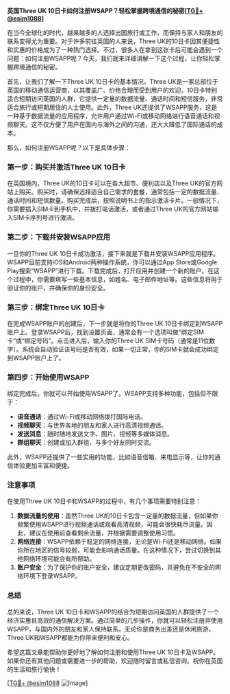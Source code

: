 **英国Three UK 10日卡如何注册WSAPP？轻松掌握跨境通信的秘密[[TG💪+ @esim1088](https://t.me/s/esim1088)]**

在当今全球化的时代，越来越多的人选择出国旅行或工作，而保持与家人和朋友的联系变得尤为重要。对于许多前往英国的人来说，Three UK的10日卡因其便捷性和实惠的价格成为了一种热门选择。不过，很多人在拿到这张卡后可能会遇到一个问题：如何注册WSAPP呢？今天，我们就来详细讲解一下这个过程，让你轻松掌握跨境通信的秘密。

首先，让我们了解一下Three UK 10日卡的基本情况。Three UK是一家总部位于英国的移动通信运营商，以其覆盖广、价格合理而受到用户的欢迎。10日卡特别适合短期访问英国的人群，它提供一定量的数据流量、通话时间和短信服务，非常适合旅行或短期居住的人士使用。此外，Three UK还提供了WSAPP服务，这是一种基于数据流量的应用程序，允许用户通过Wi-Fi或移动网络进行语音通话和视频聊天。这不仅方便了用户在国内与海外之间的沟通，还大大降低了国际通话的成本。

那么，如何注册WSAPP呢？以下是具体步骤：

### **第一步：购买并激活Three UK 10日卡**
在英国境内，Three UK的10日卡可以在各大超市、便利店以及Three UK的官方网站上购买。购买时，请确保选择适合自己需求的套餐，通常包括一定的数据流量、通话时间和短信数量。购买完成后，按照说明书上的指示激活卡片。一般情况下，你需要插入SIM卡到手机中，并拨打电话激活，或者通过Three UK的官方网站输入SIM卡序列号进行激活。

### **第二步：下载并安装WSAPP应用**
一旦你的Three UK 10日卡成功激活，接下来就是下载并安装WSAPP应用程序。WSAPP目前支持iOS和Android两种操作系统，你可以通过App Store或Google Play搜索“WSAPP”进行下载。下载完成后，打开应用并创建一个新的账户。在这个过程中，你需要填写一些基本信息，如姓名、电子邮件地址等。这些信息将用于验证你的账户，并确保你的身份安全。

### **第三步：绑定Three UK 10日卡**
在完成WSAPP账户的创建后，下一步就是将你的Three UK 10日卡绑定到WSAPP账户上。登录WSAPP后，找到设置页面，通常会有一个选项叫做“绑定SIM卡”或“绑定号码”。点击进入后，输入你的Three UK SIM卡号码（通常是11位数字）。系统会自动验证该号码是否有效，如果一切正常，你的SIM卡就会成功绑定到WSAPP账户上了。

### **第四步：开始使用WSAPP**
绑定完成后，你就可以开始使用WSAPP了。WSAPP支持多种功能，包括但不限于：
- **语音通话**：通过Wi-Fi或移动网络拨打国际电话。
- **视频聊天**：与世界各地的朋友和家人进行高清视频通话。
- **发送消息**：随时随地发送文字、图片、视频等多媒体消息。
- **群组聊天**：创建或加入群组，与多个好友同时交流。

此外，WSAPP还提供了一些实用的功能，比如语音信箱、来电显示等，让你的通信体验更加丰富和便捷。

### **注意事项**
在使用Three UK 10日卡和WSAPP的过程中，有几个事项需要特别注意：
1. **数据流量的使用**：虽然Three UK的10日卡包含一定量的数据流量，但如果你频繁使用WSAPP进行视频通话或观看高清视频，可能会很快耗尽流量。因此，建议在使用前查看剩余流量，并根据需要调整使用习惯。
2. **网络连接**：WSAPP依赖于稳定的网络连接，无论是Wi-Fi还是移动网络。如果你所在地区的信号较弱，可能会影响通话质量。在这种情况下，尝试切换到其他网络环境可能会有所帮助。
3. **账户安全**：为了保护你的账户安全，建议定期更改密码，并避免在不安全的网络环境下登录WSAPP。

### **总结**
总的来说，Three UK 10日卡和WSAPP的结合为短期访问英国的人群提供了一个经济实惠且高效的通信解决方案。通过简单的几步操作，你就可以轻松注册并使用WSAPP，与国内外的朋友和家人保持联系。无论你是商务出差还是休闲旅游，Three UK和WSAPP都能为你带来便利和安心。

希望这篇文章能帮助你更好地了解如何注册和使用Three UK 10日卡及WSAPP。如果你还有其他问题或需要进一步的帮助，欢迎随时留言或私信咨询。祝你在英国的生活和旅行愉快！

[[TG💪+ @esim1088](https://t.me/s/esim1088) ![Image](https://i.postimg.cc/4NQfJmqS/Snipaste-2025-05-13-00-14-12.png)]